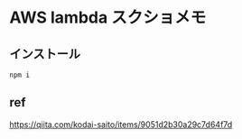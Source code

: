 # AWS lambda スクショメモ
## インストール
`npm i`

## ref
https://qiita.com/kodai-saito/items/9051d2b30a29c7d64f7d